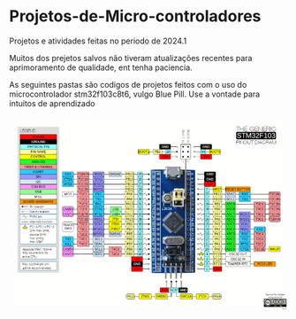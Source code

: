 # Projetos-de-Micro-controladores
Projetos e atividades feitas no  periodo de 2024.1

Muitos dos prejetos salvos não tiveram atualizações recentes para aprimoramento de qualidade, ent tenha paciencia.

 As seguintes pastas são codigos de projetos feitos com o uso do microcontrolador stm32f103c8t6, vulgo Blue Pill.
Use a vontade para intuitos de aprendizado



![Logo do Projeto](https://github.com/Llezzado/Projetos-de-Micro-controladores/blob/main/img/Captura%20de%20tela%202024-09-05%20001332.png)


